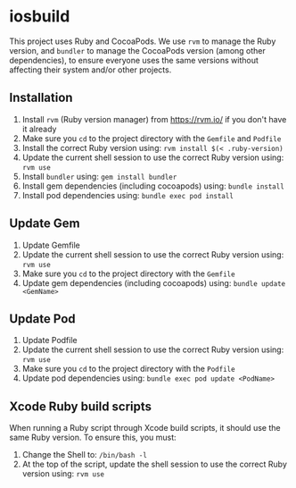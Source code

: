 # iosbuild
This project uses Ruby and CocoaPods. We use `rvm` to manage the Ruby version, and `bundler` to manage the CocoaPods version (among other dependencies), to ensure everyone uses the same versions without affecting their system and/or other projects.

## Installation
1. Install `rvm` (Ruby version manager) from https://rvm.io/ if you don't have it already
2. Make sure you `cd` to the project directory with the `Gemfile` and `Podfile`
3. Install the correct Ruby version using: `rvm install $(< .ruby-version)`
4. Update the current shell session to use the correct Ruby version using: `rvm use`
5. Install `bundler` using: `gem install bundler`
6. Install gem dependencies (including cocoapods) using: `bundle install`
7. Install pod dependencies using: `bundle exec pod install`

## Update Gem
1. Update Gemfile
2. Update the current shell session to use the correct Ruby version using: `rvm use`
3. Make sure you `cd` to the project directory with the `Gemfile`
4. Update gem dependencies (including cocoapods) using: `bundle update <GemName>`

## Update Pod
1. Update Podfile
2. Update the current shell session to use the correct Ruby version using: `rvm use`
3. Make sure you `cd` to the project directory with the `Podfile`
4. Update pod dependencies using: `bundle exec pod update <PodName>`

## Xcode Ruby build scripts
When running a Ruby script through Xcode build scripts, it should use the same Ruby version. To ensure this, you must:

1. Change the Shell to: `/bin/bash -l`
2. At the top of the script, update the shell session to use the correct Ruby version using: `rvm use`
